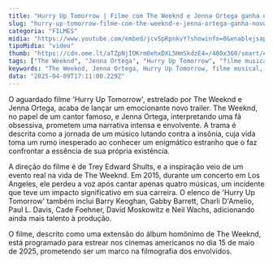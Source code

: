 ```yaml
---
title: "Hurry Up Tomorrow | Filme com The Weeknd e Jenna Ortega ganha novo trailer"
slug: "hurry-up-tomorrow-filme-com-the-weeknd-e-jenna-ortega-ganha-novo-trailer"
categoria: "FILMES"
midia: "https://www.youtube.com/embed/jcvSpRpnkvY?showinfo=0&enablejsapi=1"
tipoMidia: "video"
thumb: "https://cdn.ome.lt/aTZpNjIOKrm0ehxDXL5HmSkdzE4=/480x360/smart/extras/conteudos/omelete_THUMB_-_2025-03-19T134932.057.png"
tags: ["The Weeknd", "Jenna Ortega", "Hurry Up Tomorrow", "filme musical", "trailer de filme", "Trey Edward Shults", "insônia", "estreia 2025"]
keywords: "The Weeknd, Jenna Ortega, Hurry Up Tomorrow, filme musical, trailer de filme, Trey Edward Shults, insônia, estreia 2025"
data: "2025-04-09T17:11:00.229Z"
---
```


O aguardado filme 'Hurry Up Tomorrow', estrelado por The Weeknd e Jenna Ortega, acaba de lançar um emocionante novo trailer. The Weeknd, no papel de um cantor famoso, e Jenna Ortega, interpretando uma fã obsessiva, prometem uma narrativa intensa e envolvente. A trama é descrita como a jornada de um músico lutando contra a insônia, cuja vida toma um rumo inesperado ao conhecer um enigmático estranho que o faz confrontar a essência de sua própria existência.

A direção do filme é de Trey Edward Shults, e a inspiração veio de um evento real na vida de The Weeknd. Em 2015, durante um concerto em Los Angeles, ele perdeu a voz após cantar apenas quatro músicas, um incidente que teve um impacto significativo em sua carreira. O elenco de 'Hurry Up Tomorrow' também inclui Barry Keoghan, Gabby Barrett, Charli D'Amelio, Paul L. Davis, Cade Foehner, David Moskowitz e Neil Wachs, adicionando ainda mais talento à produção.

O filme, descrito como uma extensão do álbum homônimo de The Weeknd, está programado para estrear nos cinemas americanos no dia 15 de maio de 2025, prometendo ser um marco na filmografia dos envolvidos.
